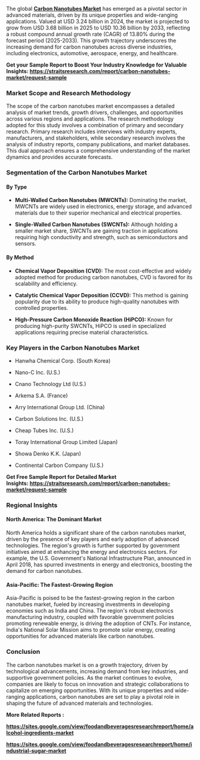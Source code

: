 <div>
<div>
<div>
<p>The global <strong><a href="https://straitsresearch.com/report/carbon-nanotubes-market">Carbon Nanotubes Market</a></strong> has emerged as a pivotal sector in advanced materials, driven by its unique properties and wide-ranging applications. Valued at USD 3.24 billion in 2024, the market is projected to grow from USD 3.68 billion in 2025 to USD 10.36 billion by 2033, reflecting a robust compound annual growth rate (CAGR) of 13.80% during the forecast period (2025-2033). This growth trajectory underscores the increasing demand for carbon nanotubes across diverse industries, including electronics, automotive, aerospace, energy, and healthcare.</p>
<p><strong>Get your Sample Report to Boost Your Industry Knowledge for Valuable Insights:&nbsp;<a href="https://straitsresearch.com/report/carbon-nanotubes-market/request-sample">https://straitsresearch.com/report/carbon-nanotubes-market/request-sample</a>&nbsp;</strong></p>
<h3>Market Scope and Research Methodology</h3>
<p>The scope of the carbon nanotubes market encompasses a detailed analysis of market trends, growth drivers, challenges, and opportunities across various regions and applications. The research methodology adopted for this study involves a combination of primary and secondary research. Primary research includes interviews with industry experts, manufacturers, and stakeholders, while secondary research involves the analysis of industry reports, company publications, and market databases. This dual approach ensures a comprehensive understanding of the market dynamics and provides accurate forecasts.</p>
<h3>Segmentation of the Carbon Nanotubes Market</h3>
<h4>By Type</h4>
<ul>
<li>
<p><strong>Multi-Walled Carbon Nanotubes (MWCNTs):</strong>&nbsp;Dominating the market, MWCNTs are widely used in electronics, energy storage, and advanced materials due to their superior mechanical and electrical properties.</p>
</li>
<li>
<p><strong>Single-Walled Carbon Nanotubes (SWCNTs):</strong>&nbsp;Although holding a smaller market share, SWCNTs are gaining traction in applications requiring high conductivity and strength, such as semiconductors and sensors.</p>
</li>
</ul>
<h4>By Method</h4>
<ul>
<li>
<p><strong>Chemical Vapor Deposition (CVD):</strong>&nbsp;The most cost-effective and widely adopted method for producing carbon nanotubes, CVD is favored for its scalability and efficiency.</p>
</li>
<li>
<p><strong>Catalytic Chemical Vapor Deposition (CCVD):</strong>&nbsp;This method is gaining popularity due to its ability to produce high-quality nanotubes with controlled properties.</p>
</li>
<li>
<p><strong>High-Pressure Carbon Monoxide Reaction (HiPCO):</strong>&nbsp;Known for producing high-purity SWCNTs, HiPCO is used in specialized applications requiring precise material characteristics.</p>
</li>
</ul>
<h3>Key Players in the Carbon Nanotubes Market</h3>
<ul>
<li>
<p>Hanwha Chemical Corp. (South Korea)</p>
</li>
<li>
<p>Nano-C Inc. (U.S.)</p>
</li>
<li>
<p>Cnano Technology Ltd (U.S.)</p>
</li>
<li>
<p>Arkema S.A. (France)</p>
</li>
<li>
<p>Arry International Group Ltd. (China)</p>
</li>
<li>
<p>Carbon Solutions Inc. (U.S.)</p>
</li>
<li>
<p>Cheap Tubes Inc. (U.S.)</p>
</li>
<li>
<p>Toray International Group Limited (Japan)</p>
</li>
<li>
<p>Showa Denko K.K. (Japan)</p>
</li>
<li>
<p>Continental Carbon Company (U.S.)</p>
</li>
</ul>
<p><strong>Get Free Sample Report for Detailed Market Insights:&nbsp;<a href="https://straitsresearch.com/report/carbon-nanotubes-market/request-sample">https://straitsresearch.com/report/carbon-nanotubes-market/request-sample</a>&nbsp;</strong></p>
<h3>Regional Insights</h3>
<h4>North America: The Dominant Market</h4>
<p>North America holds a significant share of the carbon nanotubes market, driven by the presence of key players and early adoption of advanced technologies. The region's growth is further supported by government initiatives aimed at enhancing the energy and electronics sectors. For example, the U.S. Government's National Infrastructure Plan, announced in April 2018, has spurred investments in energy and electronics, boosting the demand for carbon nanotubes.</p>
<h4>Asia-Pacific: The Fastest-Growing Region</h4>
<p>Asia-Pacific is poised to be the fastest-growing region in the carbon nanotubes market, fueled by increasing investments in developing economies such as India and China. The region's robust electronics manufacturing industry, coupled with favorable government policies promoting renewable energy, is driving the adoption of CNTs. For instance, India's National Solar Mission aims to promote solar energy, creating opportunities for advanced materials like carbon nanotubes.</p>
<h3>Conclusion</h3>
<p>The carbon nanotubes market is on a growth trajectory, driven by technological advancements, increasing demand from key industries, and supportive government policies. As the market continues to evolve, companies are likely to focus on innovation and strategic collaborations to capitalize on emerging opportunities. With its unique properties and wide-ranging applications, carbon nanotubes are set to play a pivotal role in shaping the future of advanced materials and technologies.</p>
<p><strong>More Related Reports :&nbsp;</strong></p>
<p><strong><a href="https://sites.google.com/view/foodandbeveragesresearchreport/home/alcohol-ingredients-market">https://sites.google.com/view/foodandbeveragesresearchreport/home/alcohol-ingredients-market</a></strong></p>
<p><strong><a href="https://sites.google.com/view/foodandbeveragesresearchreport/home/industrial-sugar-market">https://sites.google.com/view/foodandbeveragesresearchreport/home/industrial-sugar-market</a><br /></strong></p>
</div>
</div>
</div>
